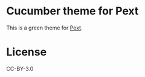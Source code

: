 # Cucumber theme for Pext
This is a green theme for [Pext](https://github.com/Pext/Pext).

# License
CC-BY-3.0
